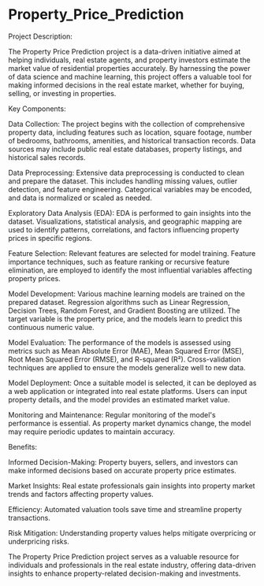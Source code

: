 # Property_Price_Prediction
Project Description:

The Property Price Prediction project is a data-driven initiative aimed at helping individuals, real estate agents, and property investors estimate the market value of residential properties accurately. By harnessing the power of data science and machine learning, this project offers a valuable tool for making informed decisions in the real estate market, whether for buying, selling, or investing in properties.

Key Components:

Data Collection: The project begins with the collection of comprehensive property data, including features such as location, square footage, number of bedrooms, bathrooms, amenities, and historical transaction records. Data sources may include public real estate databases, property listings, and historical sales records.

Data Preprocessing: Extensive data preprocessing is conducted to clean and prepare the dataset. This includes handling missing values, outlier detection, and feature engineering. Categorical variables may be encoded, and data is normalized or scaled as needed.

Exploratory Data Analysis (EDA): EDA is performed to gain insights into the dataset. Visualizations, statistical analysis, and geographic mapping are used to identify patterns, correlations, and factors influencing property prices in specific regions.

Feature Selection: Relevant features are selected for model training. Feature importance techniques, such as feature ranking or recursive feature elimination, are employed to identify the most influential variables affecting property prices.

Model Development: Various machine learning models are trained on the prepared dataset. Regression algorithms such as Linear Regression, Decision Trees, Random Forest, and Gradient Boosting are utilized. The target variable is the property price, and the models learn to predict this continuous numeric value.

Model Evaluation: The performance of the models is assessed using metrics such as Mean Absolute Error (MAE), Mean Squared Error (MSE), Root Mean Squared Error (RMSE), and R-squared (R²). Cross-validation techniques are applied to ensure the models generalize well to new data.

Model Deployment: Once a suitable model is selected, it can be deployed as a web application or integrated into real estate platforms. Users can input property details, and the model provides an estimated market value.

Monitoring and Maintenance: Regular monitoring of the model's performance is essential. As property market dynamics change, the model may require periodic updates to maintain accuracy.

Benefits:

Informed Decision-Making: Property buyers, sellers, and investors can make informed decisions based on accurate property price estimates.

Market Insights: Real estate professionals gain insights into property market trends and factors affecting property values.

Efficiency: Automated valuation tools save time and streamline property transactions.

Risk Mitigation: Understanding property values helps mitigate overpricing or underpricing risks.

The Property Price Prediction project serves as a valuable resource for individuals and professionals in the real estate industry, offering data-driven insights to enhance property-related decision-making and investments.
